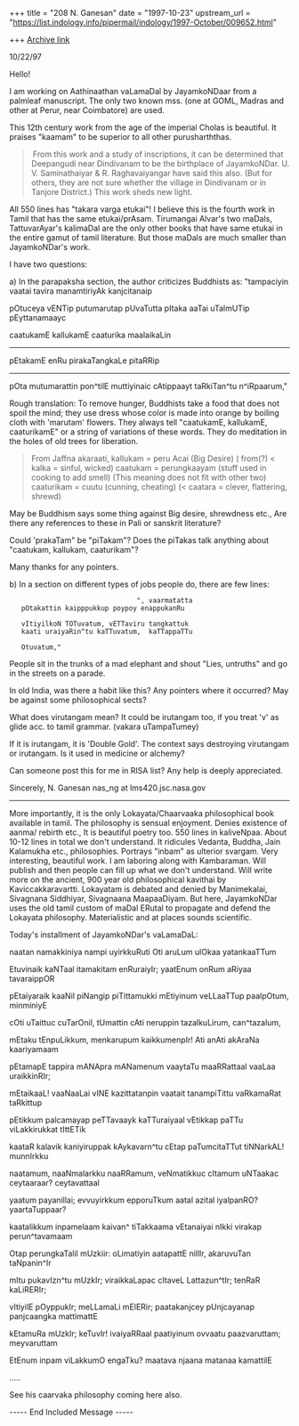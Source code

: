 +++
title = "208 N. Ganesan"
date = "1997-10-23"
upstream_url = "https://list.indology.info/pipermail/indology/1997-October/009652.html"

+++
[Archive link](https://list.indology.info/pipermail/indology/1997-October/009652.html)

10/22/97

Hello!

I am working on Aathinaathan vaLamaDal  by JayamkoNDaar
from a palmleaf manuscript. The only two known mss.
(one at GOML, Madras and other at Perur, near Coimbatore)
are used.

This  12th century work from the age of the imperial Cholas is beautiful.
It praises "kaamam" to be superior to all other purusharththas.
> From this work and a study of inscriptions,  it can be determined
that Deepangudi near Dindivanam to be the birthplace of JayamkoNDar.
U. V. Saminathaiyar & R. Raghavaiyangar have said this also.
(But for others, they are not sure whether the village in Dindivanam
or in Tanjore District.) This work sheds new light.

All 550 lines has "takara varga etukai"! I believe this is
the fourth work in Tamil that has the same etukai/prAsam.
Tirumangai Alvar's two maDals, TattuvarAyar's kalimaDal
are the only other books that have same etukai in the entire
gamut of tamil literature. But those maDals are
much smaller than JayamkoNDar's work.


I have two questions:

a) In the parapaksha section, the author criticizes Buddhists
as:
                                    "tampaciyin
   vaatai tavira manamtiriyAk kanjcitanaip

   pOtuceya vENTip putumarutap pUvaTutta
   pItaka aaTai uTalmUTip  pEyttanamaayc

   caatukamE kallukamE caaturika maalaikaLin
   *****************************************
   pEtakamE enRu pirakaTangkaLe pitaRRip
   ****************************

   pOta mutumarattin pon^tilE muttiyinaic
   cAtippaayt taRkiTan^tu n^iRpaarum,"

Rough translation:
To remove hunger, Buddhists take a food that does not
spoil the mind; they use dress whose color is made into
orange by boiling cloth with 'marutam' flowers. They
always tell "caatukamE, kallukamE, caaturikamE" or a
string of variations of these words. They do meditation
in the holes of old trees for liberation.

>From Jaffna akaraati,
  kallukam = peru Acai (Big Desire) ( from(?) < kalka = sinful, wicked)
  caatukam = perungkaayam (stuff used in cooking to add smell)
            (This meaning does not fit with other two)
  caaturikam = cuutu (cunning, cheating) (< caatara = clever, flattering,
     shrewd)


May be Buddhism says some thing against Big desire, shrewdness etc.,
Are there any references to these in Pali or sanskrit literature?

Could 'prakaTam" be "piTakam"? Does the piTakas talk anything
about "caatukam, kallukam, caaturikam"?

Many thanks for any pointers.

b) In a section on different types of jobs people do,
there are few lines:

                                    ", vaarmatatta
       pOtakattin kaipppukkup poypoy enappukanRu

       vItiyilkoN TOTuvatum, vETTaviru tangkattuk
       kaati uraiyaRin^tu kaTTuvatum,  kaTTappaTTu

       Otuvatum,"


People sit in the trunks of a mad elephant and shout
"Lies, untruths" and go in the streets on a parade.

In old India, was there a habit like this? Any pointers
where it occurred? May be against some philosophical sects?

What does virutangam mean? It could be irutangam too,
if you treat 'v' as glide acc. to tamil grammar. (vakara uTampaTumey)

If it is irutangam, it is 'Double Gold'. The context
says destroying virutangam or irutangam. Is it used in
medicine or alchemy?

Can someone post this for me in RISA list?
Any help is deeply appreciated.

Sincerely,
N. Ganesan
nas_ng at lms420.jsc.nasa.gov

*********************************

More importantly, it is the only Lokayata/Chaarvaaka philosophical
book available in tamil. The philosophy is sensual enjoyment.
Denies existence of aanma/ rebirth etc., It is beautiful poetry
too. 550 lines in kaliveNpaa. About 10-12 lines in total
we don't understand. It ridicules Vedanta, Buddha, Jain
Kalamukha etc., philosophies. Portrays "inbam" as ulterior
svargam. Very interesting, beautiful work. I am laboring along
with Kambaraman. Will publish and then people can fill up
what we don't understand. Will write more on the
ancient, 900 year old philosophical kavithai by
Kaviccakkaravartti. Lokayatam is debated and denied
by Manimekalai, Sivagnana Siddhiyar, Sivagnaana MaapaaDiyam.
But here, JayamkoNDar uses the old tamil custom of maDal ERutal
to propagate and defend the Lokayata philosophy. Materialistic
and at places sounds scientific.

Today's installment of JayamkoNDar's vaLamaDaL:

naatan namakkiniya nampi uyirkkuRuti
Oti aruLum ulOkaa yatankaaTTum

Etuvinaik kaNTaal itamakitam enRuraiyIr;
yaatEnum onRum aRiyaa tavaraippOR

pEtaiyaraik kaaNil piNangip  piTittamukki
mEtiyinum veLLaaTTup  paalpOtum, minminiyE

cOti uTaittuc cuTarOnil, tUmattin
cAti neruppin tazalkuLirum, can^tazalum,

mEtaku tEnpuLikkum, menkarupum kaikkumenpIr!
Ati anAti akAraNa kaariyamaam

pEtamapE tappira mANApra  mANamenum
vaaytaTu maaRRattaal vaaLaa uraikkinRIr;

mEtaikaaL! vaaNaaLai vINE kazittatanpin
vaatait tanampiTittu vaRkamaRat taRkittup

pEtikkum palcamayap peTTavaayk kaTTuraiyaal
vEtikkap paTTu viLakkirukkat tIttETik

kaataR kalavik kaniyiruppak kAykavarn^tu
cEtap paTumcitaTTut tiNNarkAL! munnIrkku

naatamum, naaNmalarkku naaRRamum, veNmatikkuc
cItamum uNTaakac ceytaaraar? ceytavattaal

yaatum payanillai; evvuyirkkum epporuTkum
aatal azital iyalpanRO? yaartaTuppaar?

kaatalikkum inpamelaam kaivan^ tiTakkaama
vEtanaiyai nIkki virakap perun^tavamaam

Otap perungkaTalil mUzkiir: oLimatiyin
aatapattE nillIr, akaruvuTan taNpanin^Ir

mItu pukavIzn^tu mUzkIr; viraikkaLapac
cItaveL Lattazun^tIr; tenRaR kaLiRERIr;

vItiyilE pOyppukIr; meLLamaLi mElERir;
paatakanjcey  pUnjcayanap panjcaangka mattimattE

kEtamuRa mUzkIr; keTuvIr! ivaiyaRRaal
paatiyinum ovvaatu paazvaruttam; meyvaruttam

EtEnum inpam viLakkumO engaTku?
maatava njaana matanaa kamattilE

.....

See his caarvaka philosophy coming here also.




----- End Included Message -----



